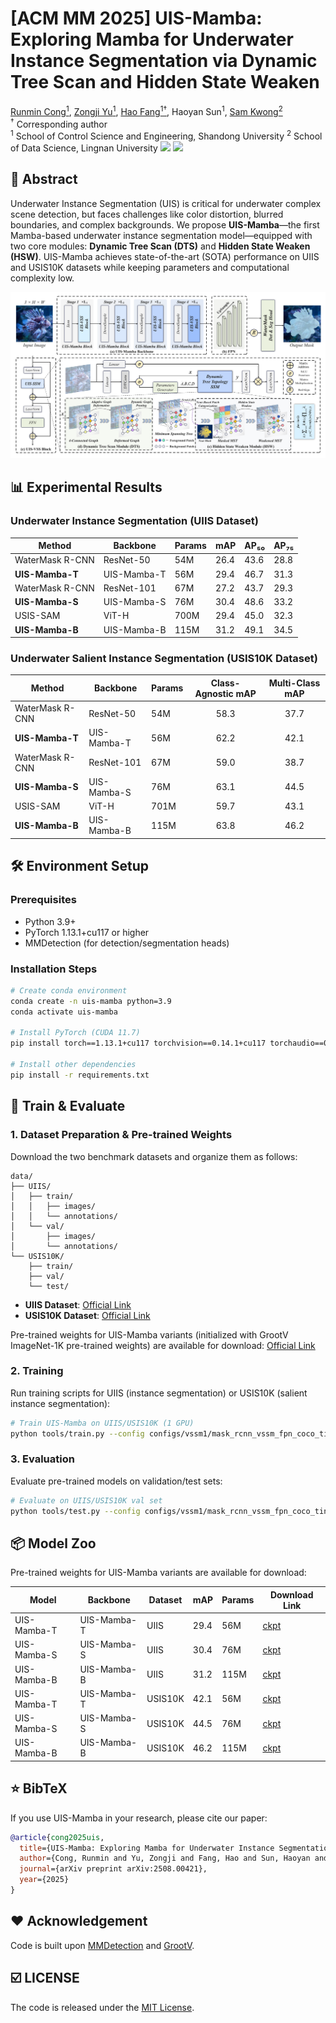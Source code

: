 # [ACM MM 2025] UIS-Mamba: Exploring Mamba for Underwater Instance Segmentation via Dynamic Tree Scan and Hidden State Weaken
[Runmin Cong<sup><span>1</span></sup>](https://scholar.google.cz/citations?user=-VrKJ0EAAAAJ&hl), [Zongji Yu<sup><span>1</span></sup>](https://scholar.google.com/citations?user=fDR2utkAAAAJ), [Hao Fang<sup><span>1†</span></sup>](https://scholar.google.cz/citations?user=PA0RVvgAAAAJ), Haoyan Sun<sup><span>1</span></sup>, [Sam Kwong<sup><span>2</span></sup>](https://scholar.google.com/citations?user=_PVI6EAAAAAJ)  
<sup><span>†</span></sup> Corresponding author  
<sup>1</sup> School of Control Science and Engineering, Shandong University
<sup>2</sup> School of Data Science, Lingnan University
<a href='https://arxiv.org/pdf/2508.00421v1'><img src='https://img.shields.io/badge/ArXiv-2508.00421v1-red'></a> 
<a href='https://github.com/Maricalce/UIS-Mamba'><img src='https://img.shields.io/badge/GitHub-UIS--Mamba-green'></a>


## 📖 Abstract
Underwater Instance Segmentation (UIS) is critical for underwater complex scene detection, but faces challenges like color distortion, blurred boundaries, and complex backgrounds. We propose **UIS-Mamba**—the first Mamba-based underwater instance segmentation model—equipped with two core modules:  **Dynamic Tree Scan (DTS)** and **Hidden State Weaken (HSW)**. UIS-Mamba achieves state-of-the-art (SOTA) performance on UIIS and USIS10K datasets while keeping parameters and computational complexity low.

![UIS-Mamba Framework](Framework.png)

## 📊 Experimental Results
### Underwater Instance Segmentation (UIIS Dataset)
| Method          | Backbone       | Params | mAP  | AP₅₀ | AP₇₅ |
|-----------------|----------------|--------|------|------|------|
| WaterMask R-CNN | ResNet-50      | 54M    | 26.4 | 43.6 | 28.8 |
| **UIS-Mamba-T** | UIS-Mamba-T    | 56M    | 29.4 | 46.7 | 31.3 |
| WaterMask R-CNN | ResNet-101     | 67M    | 27.2 | 43.7 | 29.3 |
| **UIS-Mamba-S** | UIS-Mamba-S    | 76M    | 30.4 | 48.6 | 33.2 |
| USIS-SAM        | ViT-H          | 700M   | 29.4 | 45.0 | 32.3 |
| **UIS-Mamba-B** | UIS-Mamba-B    | 115M   | 31.2 | 49.1 | 34.5 |

### Underwater Salient Instance Segmentation (USIS10K Dataset)
| Method          | Backbone       | Params | Class-Agnostic mAP | Multi-Class mAP |
|-----------------|----------------|--------|:------------------:|:---------------:|
| WaterMask R-CNN | ResNet-50      | 54M    | 58.3               | 37.7            |
| **UIS-Mamba-T** | UIS-Mamba-T    | 56M    | 62.2               | 42.1            |
| WaterMask R-CNN | ResNet-101     | 67M    | 59.0               | 38.7            |
| **UIS-Mamba-S** | UIS-Mamba-S    | 76M    | 63.1               | 44.5            |
| USIS-SAM        | ViT-H          | 701M   | 59.7               | 43.1            |
| **UIS-Mamba-B** | UIS-Mamba-B    | 115M   | 63.8               | 46.2            |


## 🛠️ Environment Setup
### Prerequisites
- Python 3.9+  
- PyTorch 1.13.1+cu117 or higher  
- MMDetection (for detection/segmentation heads)  

### Installation Steps
```bash
# Create conda environment
conda create -n uis-mamba python=3.9
conda activate uis-mamba

# Install PyTorch (CUDA 11.7)
pip install torch==1.13.1+cu117 torchvision==0.14.1+cu117 torchaudio==0.13.1 --extra-index-url https://download.pytorch.org/whl/cu117

# Install other dependencies
pip install -r requirements.txt

```


## 🚀 Train & Evaluate
### 1. Dataset Preparation & Pre-trained Weights
Download the two benchmark datasets and organize them as follows:  
```
data/
├── UIIS/
│   ├── train/
│   │   ├── images/
│   │   └── annotations/
│   └── val/
│       ├── images/
│       └── annotations/
└── USIS10K/
    ├── train/
    ├── val/
    └── test/
```
- **UIIS Dataset**: [Official Link](https://github.com/LiamLian0727/WaterMask)  
- **USIS10K Dataset**: [Official Link](https://github.com/LiamLian0727/USIS10K)  


Pre-trained weights for UIS-Mamba variants (initialized with GrootV ImageNet-1K	pre-trained weights) are available for download:  [Official Link](https://github.com/EasonXiao-888/MambaTree)  


### 2. Training
Run training scripts for UIIS (instance segmentation) or USIS10K (salient instance segmentation):  
```bash
# Train UIS-Mamba on UIIS/USIS10K (1 GPU)
python tools/train.py --config configs/vssm1/mask_rcnn_vssm_fpn_coco_tiny_ms_3x.py --work-dir you_dir_to_save_logs_and_models
```

### 3. Evaluation
Evaluate pre-trained models on validation/test sets:  
```bash
# Evaluate on UIIS/USIS10K val set
python tools/test.py --config configs/vssm1/mask_rcnn_vssm_fpn_coco_tiny_ms_3x.py model_checkpoint_path --eval segm
```


## 📦 Model Zoo
Pre-trained weights for UIS-Mamba variants are available for download:  

| Model           | Backbone       | Dataset   | mAP  | Params | Download Link                                                                 |
|-----------------|----------------|-----------|------|--------|-------------------------------------------------------------------------------|
| UIS-Mamba-T     | UIS-Mamba-T    | UIIS      | 29.4 | 56M    | [ckpt](https://pan.baidu.com/s/1EM6A7PywglGVDwbI1sto0g?pwd=bqyb) |
| UIS-Mamba-S     | UIS-Mamba-S    | UIIS      | 30.4 | 76M    | [ckpt](https://pan.baidu.com/s/1HNc55AN0W1fqJmlfchiacQ?pwd=3v76) |
| UIS-Mamba-B     | UIS-Mamba-B    | UIIS      | 31.2 | 115M   | [ckpt](https://pan.baidu.com/s/1EM6A7PywglGVDwbI1sto0g?pwd=bqyb) |
| UIS-Mamba-T     | UIS-Mamba-T    | USIS10K   | 42.1 | 56M    | [ckpt](https://pan.baidu.com/s/1x8bF7GVA0-rzQCn21gxdhQ?pwd=32nx) |
| UIS-Mamba-S     | UIS-Mamba-S    | USIS10K   | 44.5 | 76M    | [ckpt](https://pan.baidu.com/s/1poBSuGHsS_GT1V-i3Vim9w?pwd=kyhc) |
| UIS-Mamba-B     | UIS-Mamba-B    | USIS10K   | 46.2 | 115M   | [ckpt](https://pan.baidu.com/s/1DDa2Rwo-uYdDTBR_VSPt6g?pwd=7qh8) |


## ⭐ BibTeX
If you use UIS-Mamba in your research, please cite our paper:  
```bibtex
@article{cong2025uis,
  title={UIS-Mamba: Exploring Mamba for Underwater Instance Segmentation via Dynamic Tree Scan and Hidden State Weaken},
  author={Cong, Runmin and Yu, Zongji and Fang, Hao and Sun, Haoyan and Kwong, Sam},
  journal={arXiv preprint arXiv:2508.00421},
  year={2025}
}
```


## ❤️ Acknowledgement

Code is built upon [MMDetection](https://github.com/open-mmlab/mmdetection) and [GrootV](https://github.com/EasonXiao-888/MambaTree).


## ☑️ LICENSE
The code is released under the [MIT License](https://opensource.org/license/MIT).


